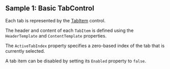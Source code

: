 ## Sample 1: Basic TabControl

Each tab is represented by the [TabItem](~/controls/bootstrap4/TabItem) control.

The header and content of each `TabItem` is defined using the `HeaderTemplate` and `ContentTemplate` properties.  

The `ActiveTabIndex` property specifies a zero-based index of the tab that is currently selected.

A tab item can be disabled by setting its `Enabled` property to `false`.
